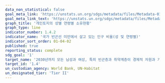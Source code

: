 ```yaml
---
data_non_statistical: false
goal_meta_link: 'https://unstats.un.org/sdgs/metadata/files/Metadata-01-04-02.pdf'
goal_meta_link_text: 'https://unstats.un.org/sdgs/metadata/files/Metadata-01-04-02.pdf'
graph_title: '개인토지의 성별 연령별 소유현황'
graph_type: line
indicator_number: 1.4.2
indicator_name: '국가 빈곤선 미만에서 살고 있는 인구 비율(성 및 연령별)'
indicator_sort_order: 01-04-02
published: true
reporting_status: complete
sdg_goal: '1'
target_name: '2030년까지 모든 남성과 여성, 특히 빈곤층과 취약계층이 경제적 자원과 기본 서비스, 토지와 기타 형태의 재산에 대한 소유와 통제, 상속, 천연자원, 적정 신기술 및 소액금융을 포함한 금융서비스에 공평하게 접근할 수 있는 권리 보장'
target_id: '1.4'
un_custodian_agency: World Bank, UN-Habitat
un_designated_tier: 'Tier II'
---
```

